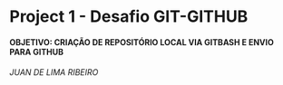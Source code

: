 # Project 1 - Desafio GIT-GITHUB



#### OBJETIVO: CRIAÇÃO DE REPOSITÓRIO LOCAL VIA GITBASH E ENVIO PARA GITHUB



###### JUAN DE LIMA RIBEIRO